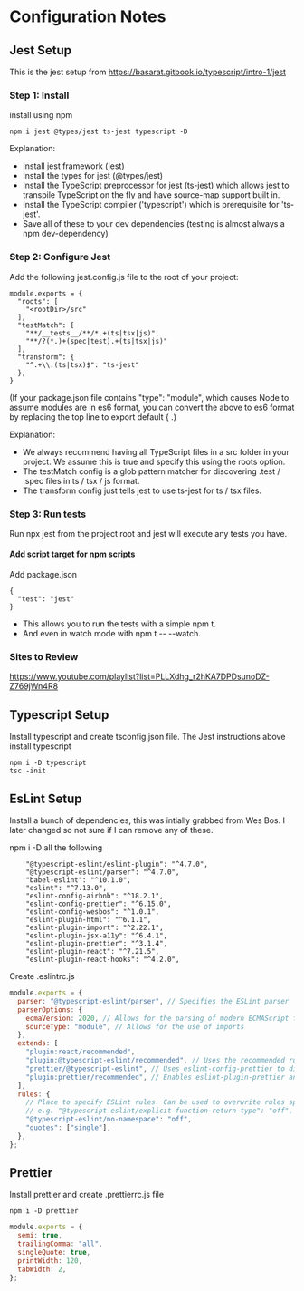 # Configuration Notes

## Jest Setup

This is the jest setup from https://basarat.gitbook.io/typescript/intro-1/jest

### Step 1: Install

install using npm

```
npm i jest @types/jest ts-jest typescript -D
```

Explanation:

- Install jest framework (jest)
- Install the types for jest (@types/jest)
- Install the TypeScript preprocessor for jest (ts-jest) which allows jest to transpile TypeScript on the fly and have source-map support built in.
- Install the TypeScript compiler ('typescript') which is prerequisite for 'ts-jest'.
- Save all of these to your dev dependencies (testing is almost always a npm dev-dependency)

### Step 2: Configure Jest

Add the following jest.config.js file to the root of your project:

```
module.exports = {
  "roots": [
    "<rootDir>/src"
  ],
  "testMatch": [
    "**/__tests__/**/*.+(ts|tsx|js)",
    "**/?(*.)+(spec|test).+(ts|tsx|js)"
  ],
  "transform": {
    "^.+\\.(ts|tsx)$": "ts-jest"
  },
}
```

(If your package.json file contains "type": "module", which causes Node to assume modules are in es6 format, you can convert the above to es6 format by replacing the top line to export default { .)

Explanation:

- We always recommend having all TypeScript files in a src folder in your project. We assume this is true and specify this using the roots option.
- The testMatch config is a glob pattern matcher for discovering .test / .spec files in ts / tsx / js format.
- The transform config just tells jest to use ts-jest for ts / tsx files.

### Step 3: Run tests

Run npx jest from the project root and jest will execute any tests you have.

#### Add script target for npm scripts

Add package.json

```
{
  "test": "jest"
}
```

- This allows you to run the tests with a simple npm t.
- And even in watch mode with npm t -- --watch.

### Sites to Review

https://www.youtube.com/playlist?list=PLLXdhg_r2hKA7DPDsunoDZ-Z769jWn4R8

## Typescript Setup

Install typescript and create tsconfig.json file. The Jest instructions above install typescript

```
npm i -D typescript
tsc -init
```

## EsLint Setup

Install a bunch of dependencies, this was intially grabbed from Wes Bos. I later changed so not sure if I can remove any of these.

npm i -D all the following

```
    "@typescript-eslint/eslint-plugin": "^4.7.0",
    "@typescript-eslint/parser": "^4.7.0",
    "babel-eslint": "^10.1.0",
    "eslint": "^7.13.0",
    "eslint-config-airbnb": "^18.2.1",
    "eslint-config-prettier": "^6.15.0",
    "eslint-config-wesbos": "^1.0.1",
    "eslint-plugin-html": "^6.1.1",
    "eslint-plugin-import": "^2.22.1",
    "eslint-plugin-jsx-a11y": "^6.4.1",
    "eslint-plugin-prettier": "^3.1.4",
    "eslint-plugin-react": "^7.21.5",
    "eslint-plugin-react-hooks": "^4.2.0",
```

Create .eslintrc.js

```Javascript
module.exports = {
  parser: "@typescript-eslint/parser", // Specifies the ESLint parser
  parserOptions: {
    ecmaVersion: 2020, // Allows for the parsing of modern ECMAScript features
    sourceType: "module", // Allows for the use of imports
  },
  extends: [
    "plugin:react/recommended",
    "plugin:@typescript-eslint/recommended", // Uses the recommended rules from the @typescript-eslint/eslint-plugin
    "prettier/@typescript-eslint", // Uses eslint-config-prettier to disable ESLint rules from @typescript-eslint/eslint-plugin that would conflict with prettier
    "plugin:prettier/recommended", // Enables eslint-plugin-prettier and eslint-config-prettier. This will display prettier errors as ESLint errors. Make sure this is always the last configuration in the extends array.
  ],
  rules: {
    // Place to specify ESLint rules. Can be used to overwrite rules specified from the extended configs
    // e.g. "@typescript-eslint/explicit-function-return-type": "off",
    "@typescript-eslint/no-namespace": "off",
    "quotes": ["single"],
  },
};
```

## Prettier

Install prettier and create .prettierrc.js file

```
npm i -D prettier
```

```Javascript
module.exports = {
  semi: true,
  trailingComma: "all",
  singleQuote: true,
  printWidth: 120,
  tabWidth: 2,
};
```
